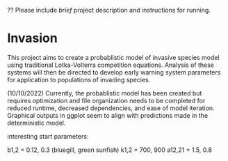?? Please include *brief* project description and instructions for running.
# Invasion

This project aims to create a probablistic model of invasive species model using traditional Lotka-Volterra competition equations. Analysis of these systems will then be directed to develop early warning system parameters for application to populations of invading species.

(10/10/2022) Currently, the probablistic model has been created but requires optimization and file organization needs to be completed for reduced runtime, decreased dependencies, and ease of model iteration. Graphical outputs in ggplot seem to align with predictions made in the deterministic model.

interesting start parameters:

b1,2 = 0.12, 0.3 (bluegill, green sunfish) k1,2 = 700, 900 a12,21 = 1.5, 0.8
